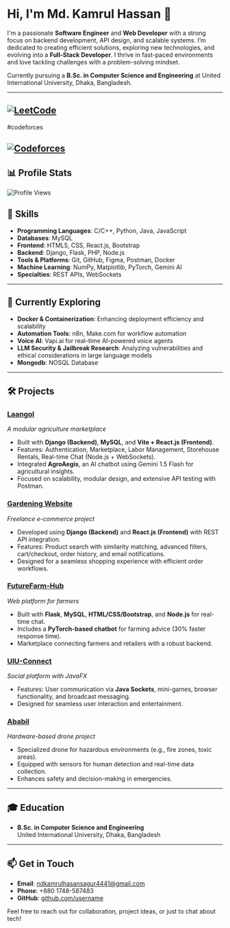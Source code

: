 # Hi, I'm Md. Kamrul Hassan 👋

I'm a passionate **Software Engineer** and **Web Developer** with a strong focus on backend development, API design, and scalable systems. I’m dedicated to creating efficient solutions, exploring new technologies, and evolving into a **Full-Stack Developer**. I thrive in fast-paced environments and love tackling challenges with a problem-solving mindset.

Currently pursuing a **B.Sc. in Computer Science and Engineering** at United International University, Dhaka, Bangladesh. 

---
[![LeetCode](https://your-image-hosting-service.com/leetcode-logo.png)](https://leetcode.com/u/dyYlFLJJWZ/)
---
#codeforces

[![Codeforces](https://img.shields.io/badge/Codeforces-kamrul212153-blueviolet?style=flat-square&logo=codeforces)](https://codeforces.com/profile/kamrul212153)
---
## 📊 Profile Stats
![Profile Views](https://komarev.com/ghpvc/?username=Kamrul-hassan1438&style=flat-square&color=blue)

## 🔧 Skills

- **Programming Languages**: C/C++, Python, Java, JavaScript  
- **Databases**: MySQL  
- **Frontend**: HTML5, CSS, React.js, Bootstrap  
- **Backend**: Django, Flask, PHP, Node.js  
- **Tools & Platforms**: Git, GitHub, Figma, Postman, Docker  
- **Machine Learning**: NumPy, Matplotlib, PyTorch, Gemini AI  
- **Specialties**: REST APIs, WebSockets 

---

## 🌱 Currently Exploring

- **Docker & Containerization**: Enhancing deployment efficiency and scalability  
- **Automation Tools**: n8n, Make.com for workflow automation  
- **Voice AI**: Vapi.ai for real-time AI-powered voice agents  
- **LLM Security & Jailbreak Research**: Analyzing vulnerabilities and ethical considerations in large language models
- **Mongodb**: NOSQL Database

---

## 🛠️ Projects

### [Laangol](https://github.com/username/laangol)  
_A modular agriculture marketplace_  
- Built with **Django (Backend)**, **MySQL**, and **Vite + React.js (Frontend)**.  
- Features: Authentication, Marketplace, Labor Management, Storehouse Rentals, Real-time Chat (Node.js + WebSockets).  
- Integrated **AgroAegis**, an AI chatbot using Gemini 1.5 Flash for agricultural insights.  
- Focused on scalability, modular design, and extensive API testing with Postman.

### [Gardening Website](https://github.com/username/gardening-website)  
_Freelance e-commerce project_  
- Developed using **Django (Backend)** and **React.js (Frontend)** with REST API integration.  
- Features: Product search with similarity matching, advanced filters, cart/checkout, order history, and email notifications.  
- Designed for a seamless shopping experience with efficient order workflows.

### [FutureFarm-Hub](https://github.com/username/futurefarm-hub)  
_Web platform for farmers_  
- Built with **Flask**, **MySQL**, **HTML/CSS/Bootstrap**, and **Node.js** for real-time chat.  
- Includes a **PyTorch-based chatbot** for farming advice (30% faster response time).  
- Marketplace connecting farmers and retailers with a robust backend.

### [UIU-Connect](https://github.com/username/uiu-connect)  
_Social platform with JavaFX_  
- Features: User communication via **Java Sockets**, mini-games, browser functionality, and broadcast messaging.  
- Designed for seamless user interaction and entertainment.

### [Ababil](https://github.com/username/ababil)  
_Hardware-based drone project_  
- Specialized drone for hazardous environments (e.g., fire zones, toxic areas).  
- Equipped with sensors for human detection and real-time data collection.  
- Enhances safety and decision-making in emergencies.

---

## 🎓 Education

- **B.Sc. in Computer Science and Engineering**  
  United International University, Dhaka, Bangladesh  

---

## 📫 Get in Touch

- **Email**: [ndkamrulhasansagur4441@gmail.com](mailto:ndkamrulhasansagur4441@gmail.com)  
- **Phone**: +880 1748-587483  
- **GitHub**: [github.com/username](https://github.com/Kamrul-hassan1438)  

Feel free to reach out for collaboration, project ideas, or just to chat about tech!
